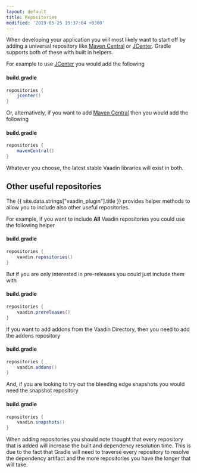 ```yaml
---
layout: default
title: Repositories
modified: '2019-05-25 19:37:04 +0300'
---
```


When developing your application you will most likely want to start off by adding a universal repository like [Maven Central](https://search.maven.org) or [JCenter](https://bintray.com/bintray/jcenter). Gradle supports both of these with built in helpers.

For example to use [JCenter](https://bintray.com/bintray/jcenter) you would add the following

#### build.gradle
```groovy
repositories {
    jcenter()
}
```

Or, alternatively, if you want to add [Maven Central](https://search.maven.org) then you would add the following

#### build.gradle
```groovy
repositories {
    mavenCentral()
}
```

Whatever you choose, the latest stable Vaadin libraries will exist in both.

## Other useful repositories

The {{ site.data.strings["vaadin_plugin"].title }} provides helper methods to allow you to include also other useful repositories.

For example, if you want to include **All** Vaadin repositories you could use the following helper

#### build.gradle
```groovy
repositories {
    vaadin.repositories()
}
```

But if you are only interested in pre-releases you could just include them with

#### build.gradle
```groovy
repositories {
    vaadin.prereleases()
}
```

If you want to add addons from the Vaadin Directory, then you need to add the addons repository

#### build.gradle
```groovy
repositories {
    vaadin.addons()
}
```

And, if you are looking to try out the bleeding edge snapshots you would need the snapshot repository

#### build.gradle
```groovy
repositories {
    vaadin.snapshots()
}
```

When adding repositories you should note thought that every repository that is added will increase the built and dependency resolution time. This is due to the fact that Gradle will need to traverse every repository to resolve the dependency artifact and the more repositories you have the longer that will take.
